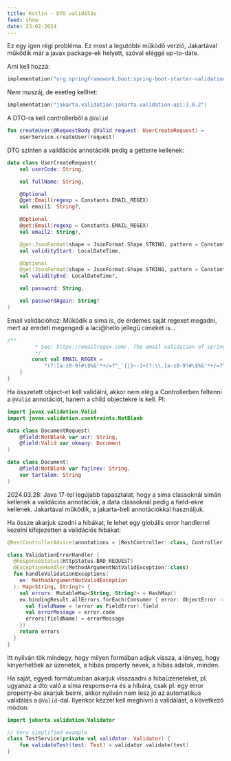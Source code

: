 ```yaml
---
title: Kotlin - DTO validálás
feed: show
date: 23-02-2024
---
```


Ez egy igen régi probléma. Ez most a legutóbbi működő verzió, Jakartával működik már a javax package-ek helyett, szóval eléggé up-to-date.

Ami kell hozzá:

```kotlin
implementation("org.springframework.boot:spring-boot-starter-validation")
```

Nem muszáj, de esetleg kellhet:

```kotlin
implementation("jakarta.validation:jakarta.validation-api:3.0.2")
```

A DTO-ra kell controllerből a `@Valid`

```kotlin
fun createUser(@RequestBody @Valid request: UserCreateRequest) = 
    userService.createUser(request)
```

DTO szinten a validációs annotációk pedig a getterre kellenek:

```kotlin
data class UserCreateRequest(
    val userCode: String,

    val fullName: String,

    @Optional
    @get:Email(regexp = Constants.EMAIL_REGEX)
    val email1: String?,

    @Optional
    @get:Email(regexp = Constants.EMAIL_REGEX)
    val email2: String?,

    @get:JsonFormat(shape = JsonFormat.Shape.STRING, pattern = Constants.DATE_TIME_FORMAT_PATTERN)
    val validityStart: LocalDateTime,

    @Optional
    @get:JsonFormat(shape = JsonFormat.Shape.STRING, pattern = Constants.DATE_TIME_FORMAT_PATTERN)
    val validityEnd: LocalDateTime?,

    val password: String,

    val passwordAgain: String?
)
```

Email validációhoz: Működik a sima is, de érdemes saját regexet megadni, mert az eredeti megengedi a laci@hello jellegű címeket is…

```kotlin
/**
         * See: https://emailregex.com/. The email validation of spring simply accepts user@domain type strings, without country code.
         */
        const val EMAIL_REGEX =
            "(?:[a-z0-9!#\$%&'*+/=?^_`{|}~-]+(?:\\.[a-z0-9!#\$%&'*+/=?^_`{|}~-]+)*|\"(?:[\\x01-\\x08\\x0b\\x0c\\x0e-\\x1f\\x21\\x23-\\x5b\\x5d-\\x7f]|\\\\[\\x01-\\x09\\x0b\\x0c\\x0e-\\x7f])*\")@(?:(?:[a-z0-9](?:[a-z0-9-]*[a-z0-9])?\\.)+[a-z0-9](?:[a-z0-9-]*[a-z0-9])?|\\[(?:(?:25[0-5]|2[0-4][0-9]|[01]?[0-9][0-9]?)\\.){3}(?:25[0-5]|2[0-4][0-9]|[01]?[0-9][0-9]?|[a-z0-9-]*[a-z0-9]:(?:[\\x01-\\x08\\x0b\\x0c\\x0e-\\x1f\\x21-\\x5a\\x53-\\x7f]|\\\\[\\x01-\\x09\\x0b\\x0c\\x0e-\\x7f])+)\\])"
    }
}
```

Ha összetett object-et kell validálni, akkor nem elég a Controllerben feltenni a `@Valid` annotációt, hanem a child objectekre is kell. Pl:

```kotlin
import javax.validation.Valid
import javax.validation.constraints.NotBlank

data class DocumentRequest(
	@field:NotBlank var ucr: String,
	@field:Valid var okmany: Document
)

data class Document(
	@field:NotBlank var fajlnev: String,
	var tartalom: String
)
```

2024.03.28: Java 17-tel legújabb tapasztalat, hogy a sima classoknál simán kellenek a validációs annotációk, a data classoknál pedig a field-ekre kellenek. Jakartával működik, a jakarta-beli annotációkkal használjuk.

Ha össze akarjuk szedni a hibákat, le lehet egy globális error handlerrel kezelni kifejezetten a validációs hibákat:

```kotlin
@RestControllerAdvice(annotations = [RestController::class, Controller::class])

class ValidationErrorHandler {
  @ResponseStatus(HttpStatus.BAD_REQUEST)
  @ExceptionHandler(MethodArgumentNotValidException::class)
  fun handleValidationExceptions(
    ex: MethodArgumentNotValidException
  ): Map<String, String?> {
    val errors: MutableMap<String, String?> = HashMap()
    ex.bindingResult.allErrors.forEach(Consumer { error: ObjectError ->
      val fieldName = (error as FieldError).field
      val errorMessage = error.code
      errors[fieldName] = errorMessage
    })
    return errors
  }
}
```

Itt nyilván tök mindegy, hogy milyen formában adjuk vissza, a lényeg, hogy kinyerhetőek az üzenetek, a hibás property nevek, a hibás adatok, minden.

Ha saját, egyedi formátumban akarjuk visszaadni a hibaüzeneteket, pl. ugyanaz a dto való a sima response-ra és a hibára, csak pl. egy error property-be akarjuk beírni, akkor nyilván nem lesz jó az automatikus validálás a `@Valid`-dal. Ilyenkor kézzel kell meghívni a validálást, a következő módon:

```kotlin
import jakarta.validation.Validator 

// Very simplified example
class TestService(private val validator: Validator) { 
	fun validateTest(test: Test) = validator.validate(test)
}
```